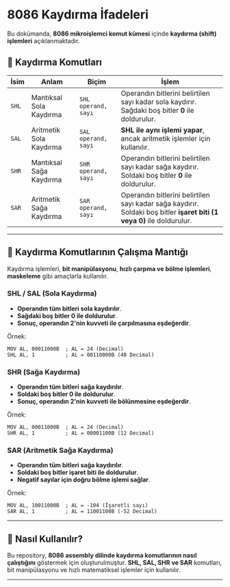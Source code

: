 # 8086 Kaydırma İfadeleri

Bu dokümanda, **8086 mikroişlemci komut kümesi** içinde **kaydırma (shift) işlemleri** açıklanmaktadır.

## 📌 Kaydırma Komutları

| **İsim** | **Anlam** | **Biçim** | **İşlem** |
|----------|----------|----------|----------|
| `SHL`  | Mantıksal Sola Kaydırma | `SHL operand, sayı` | Operandın bitlerini belirtilen sayı kadar sola kaydırır. Sağdaki boş bitler **0** ile doldurulur. |
| `SAL`  | Aritmetik Sola Kaydırma | `SAL operand, sayı` | **SHL ile aynı işlemi yapar**, ancak aritmetik işlemler için kullanılır. |
| `SHR`  | Mantıksal Sağa Kaydırma | `SHR operand, sayı` | Operandın bitlerini belirtilen sayı kadar sağa kaydırır. Soldaki boş bitler **0** ile doldurulur. |
| `SAR`  | Aritmetik Sağa Kaydırma | `SAR operand, sayı` | Operandın bitlerini belirtilen sayı kadar sağa kaydırır. Soldaki boş bitler **işaret biti (1 veya 0)** ile doldurulur. |

---

## 📜 **Kaydırma Komutlarının Çalışma Mantığı**
Kaydırma işlemleri, **bit manipülasyonu**, **hızlı çarpma ve bölme işlemleri**, **maskeleme** gibi amaçlarla kullanılır.

### **SHL / SAL (Sola Kaydırma)**
- **Operandın tüm bitleri sola kaydırılır**.
- **Sağdaki boş bitler 0 ile doldurulur**.
- **Sonuç, operandın 2'nin kuvveti ile çarpılmasına eşdeğerdir**.

Örnek:
```assembly
MOV AL, 00011000B  ; AL = 24 (Decimal)
SHL AL, 1          ; AL = 00110000B (48 Decimal)
```

### **SHR (Sağa Kaydırma)**
- **Operandın tüm bitleri sağa kaydırılır**.
- **Soldaki boş bitler 0 ile doldurulur**.
- **Sonuç, operandın 2'nin kuvveti ile bölünmesine eşdeğerdir**.

Örnek:
```assembly
MOV AL, 00011000B  ; AL = 24 (Decimal)
SHR AL, 1          ; AL = 00001100B (12 Decimal)
```

### **SAR (Aritmetik Sağa Kaydırma)**
- **Operandın tüm bitleri sağa kaydırılır**.
- **Soldaki boş bitler işaret biti ile doldurulur**.
- **Negatif sayılar için doğru bölme işlemi sağlar**.

Örnek:
```assembly
MOV AL, 10011000B  ; AL = -104 (İşaretli sayı)
SAR AL, 1          ; AL = 11001100B (-52 Decimal)
```

---

## 📂 **Nasıl Kullanılır?**
Bu repository, **8086 assembly dilinde kaydırma komutlarının nasıl çalıştığını** göstermek için oluşturulmuştur. **SHL, SAL, SHR ve SAR** komutları, bit manipülasyonu ve hızlı matematiksel işlemler için kullanılır.

---
